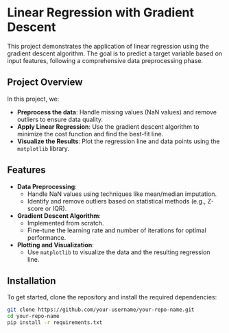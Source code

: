 # Linear Regression with Gradient Descent

This project demonstrates the application of linear regression using the gradient descent algorithm. The goal is to predict a target variable based on input features, following a comprehensive data preprocessing phase.

## Project Overview

In this project, we:
- **Preprocess the data**: Handle missing values (NaN values) and remove outliers to ensure data quality.
- **Apply Linear Regression**: Use the gradient descent algorithm to minimize the cost function and find the best-fit line.
- **Visualize the Results**: Plot the regression line and data points using the `matplotlib` library.

## Features

- **Data Preprocessing**: 
  - Handle NaN values using techniques like mean/median imputation.
  - Identify and remove outliers based on statistical methods (e.g., Z-score or IQR).
- **Gradient Descent Algorithm**:
  - Implemented from scratch.
  - Fine-tune the learning rate and number of iterations for optimal performance.
- **Plotting and Visualization**:
  - Use `matplotlib` to visualize the data and the resulting regression line.

## Installation

To get started, clone the repository and install the required dependencies:

```bash
git clone https://github.com/your-username/your-repo-name.git
cd your-repo-name
pip install -r requirements.txt
